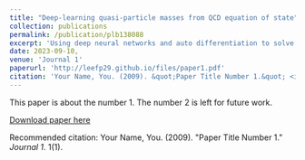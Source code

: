 ```yaml
---
title: "Deep-learning quasi-particle masses from QCD equation of state"
collection: publications
permalink: /publication/plb138088
excerpt: 'Using deep neural networks and auto differentiation to solve this variational problem in which the masses of quasi gluons, up/down and strange quarks are three unknown functions, whose forms are represented by deep neural network.'
date: 2023-09-10,
venue: 'Journal 1'
paperurl: 'http://leefp29.github.io/files/paper1.pdf'
citation: 'Your Name, You. (2009). &quot;Paper Title Number 1.&quot; <i>Journal 1</i>. 1(1).'
---
```

This paper is about the number 1. The number 2 is left for future work.

[Download paper here](http://leefp29.github.io/files/paper1.pdf)

Recommended citation: Your Name, You. (2009). "Paper Title Number 1." <i>Journal 1</i>. 1(1).
